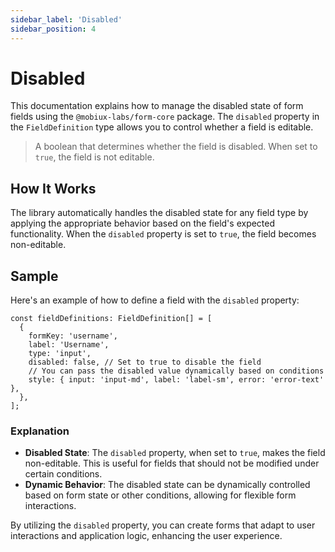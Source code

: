 ```yaml
---
sidebar_label: 'Disabled'
sidebar_position: 4
---
```


# Disabled

This documentation explains how to manage the disabled state of form fields using the `@mobiux-labs/form-core` package. The `disabled` property in the `FieldDefinition` type allows you to control whether a field is editable.

> A boolean that determines whether the field is disabled. When set to `true`, the field is not editable.

## How It Works

The library automatically handles the disabled state for any field type by applying the appropriate behavior based on the field's expected functionality. When the `disabled` property is set to `true`, the field becomes non-editable.

## Sample

Here's an example of how to define a field with the `disabled` property:

```tsx
const fieldDefinitions: FieldDefinition[] = [
  {
    formKey: 'username',
    label: 'Username',
    type: 'input',
    disabled: false, // Set to true to disable the field
    // You can pass the disabled value dynamically based on conditions
    style: { input: 'input-md', label: 'label-sm', error: 'error-text' },
  },
];
```

### Explanation

- **Disabled State**: The `disabled` property, when set to `true`, makes the field non-editable. This is useful for fields that should not be modified under certain conditions.
- **Dynamic Behavior**: The disabled state can be dynamically controlled based on form state or other conditions, allowing for flexible form interactions.

By utilizing the `disabled` property, you can create forms that adapt to user interactions and application logic, enhancing the user experience.
